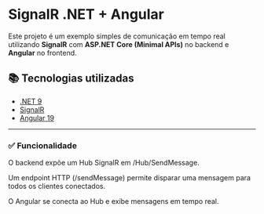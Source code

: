 # SignalR .NET + Angular 

Este projeto é um exemplo simples de comunicação em tempo real utilizando **SignalR** com **ASP.NET Core (Minimal APIs)** no backend e **Angular** no frontend.

## 📚 Tecnologias utilizadas

- [.NET 9](https://learn.microsoft.com/aspnet/core)
- [SignalR](https://learn.microsoft.com/aspnet/core/signalr)
- [Angular 19](https://angular.io/)

---

### ✅ Funcionalidade
O backend expõe um Hub SignalR em /Hub/SendMessage.

Um endpoint HTTP (/sendMessage) permite disparar uma mensagem para todos os clientes conectados.

O Angular se conecta ao Hub e exibe mensagens em tempo real.
